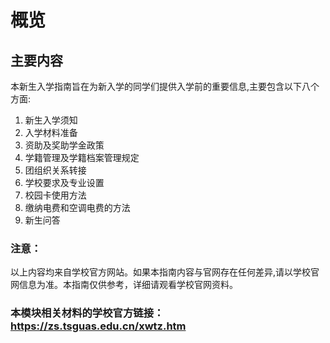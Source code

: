 # 概览
## 主要内容
本新生入学指南旨在为新入学的同学们提供入学前的重要信息,主要包含以下八个方面:
1. 新生入学须知
2. 入学材料准备
3. 资助及奖助学金政策
4. 学籍管理及学籍档案管理规定
5. 团组织关系转接
6. 学校要求及专业设置
7. 校园卡使用方法
8. 缴纳电费和空调电费的方法
9. 新生问答

### 注意：
以上内容均来自学校官方网站。如果本指南内容与官网存在任何差异,请以学校官网信息为准。本指南仅供参考，详细请观看学校官网资料。
### 本模块相关材料的学校官方链接：https://zs.tsguas.edu.cn/xwtz.htm
